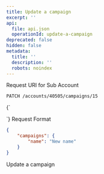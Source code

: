```yaml
---
title: Update a campaign
excerpt: ''
api:
  file: api.json
  operationId: update-a-campaign
deprecated: false
hidden: false
metadata:
  title: ''
  description: ''
  robots: noindex
---
```

Request URI for Sub Account

```
PATCH /accounts/40505/campaigns/15
```

<HTMLBlock>{`
<div></div>

<style></style>
`}</HTMLBlock>
Request Format

```json
{
    "campaigns": {
        "name": "New name"
    }
}
```

Update a campaign